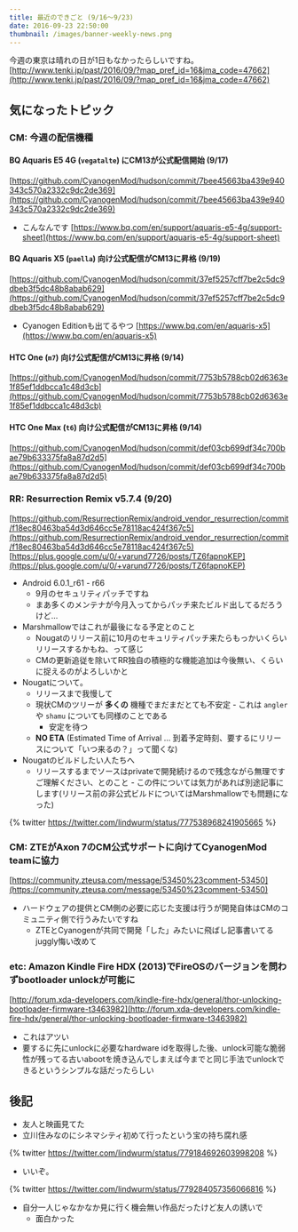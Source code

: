 ```yaml
---
title: 最近のできごと (9/16〜9/23)
date: 2016-09-23 22:50:00
thumbnail: /images/banner-weekly-news.png
---
```


今週の東京は晴れの日が1日もなかったらしいですね。
[http://www.tenki.jp/past/2016/09/?map_pref_id=16&jma_code=47662](http://www.tenki.jp/past/2016/09/?map_pref_id=16&jma_code=47662)

<!--more-->

## 気になったトピック

### CM: 今週の配信機種

#### BQ Aquaris E5 4G (`vegatalte`) にCM13が公式配信開始 (9/17)

[https://github.com/CyanogenMod/hudson/commit/7bee45663ba439e940343c570a2332c9dc2de369](https://github.com/CyanogenMod/hudson/commit/7bee45663ba439e940343c570a2332c9dc2de369)

- こんなんです
[https://www.bq.com/en/support/aquaris-e5-4g/support-sheet](https://www.bq.com/en/support/aquaris-e5-4g/support-sheet)

#### BQ Aquaris X5 (`paella`) 向け公式配信がCM13に昇格 (9/19)

[https://github.com/CyanogenMod/hudson/commit/37ef5257cff7be2c5dc9dbeb3f5dc48b8abab629](https://github.com/CyanogenMod/hudson/commit/37ef5257cff7be2c5dc9dbeb3f5dc48b8abab629)

- Cyanogen Editionも出てるやつ
[https://www.bq.com/en/aquaris-x5](https://www.bq.com/en/aquaris-x5)

#### HTC One (`m7`) 向け公式配信がCM13に昇格 (9/14)

[https://github.com/CyanogenMod/hudson/commit/7753b5788cb02d6363e1f85ef1ddbcca1c48d3cb](https://github.com/CyanogenMod/hudson/commit/7753b5788cb02d6363e1f85ef1ddbcca1c48d3cb)

#### HTC One Max (`t6`) 向け公式配信がCM13に昇格 (9/14)

[https://github.com/CyanogenMod/hudson/commit/def03cb699df34c700bae79b633375fa8a87d2d5](https://github.com/CyanogenMod/hudson/commit/def03cb699df34c700bae79b633375fa8a87d2d5)

### RR: Resurrection Remix v5.7.4 (9/20)

[https://github.com/ResurrectionRemix/android_vendor_resurrection/commit/f18ec80463ba54d3d646cc5e78118ac424f367c5](https://github.com/ResurrectionRemix/android_vendor_resurrection/commit/f18ec80463ba54d3d646cc5e78118ac424f367c5)
[https://plus.google.com/u/0/+varund7726/posts/TZ6fapnoKEP](https://plus.google.com/u/0/+varund7726/posts/TZ6fapnoKEP)

- Android 6.0.1_r61 - r66
    - 9月のセキュリティパッチですね
    - まあ多くのメンテナが今月入ってからパッチ来たビルド出してるだろうけど…
- Marshmallowではこれが最後になる予定とのこと
    - Nougatのリリース前に10月のセキュリティパッチ来たらもっかいくらいリリースするかもね、って感じ
    - CMの更新追従を除いてRR独自の積極的な機能追加は今後無い、くらいに捉えるのがよろしいかと
- Nougatについて。
    - リリースまで我慢して
    - 現状CMのツリーが **多くの** 機種でまだまだとても不安定
            - これは `angler` や `shamu` についても同様のことである
        - 安定を待つ
    - **NO ETA** (Estimated Time of Arrival … 到着予定時刻、要するにリリースについて「いつ来るの？」って聞くな)
- Nougatのビルドしたい人たちへ
    - リリースするまでソースはprivateで開発続けるので残念ながら無理ですご理解ください、とのこと
            - この件については気力があれば別途記事にします(リリース前の非公式ビルドについてはMarshmallowでも問題になった)

{% twitter https://twitter.com/lindwurm/status/777538968241905665 %}


### CM: ZTEがAxon 7のCM公式サポートに向けてCyanogenMod teamに協力

[https://community.zteusa.com/message/53450%23comment-53450](https://community.zteusa.com/message/53450%23comment-53450)

- ハードウェアの提供とCM側の必要に応じた支援は行うが開発自体はCMのコミュニティ側で行うみたいですね
    - ZTEとCyanogenが共同で開発「した」みたいに飛ばし記事書いてるjuggly悔い改めて

### etc: Amazon Kindle Fire HDX (2013)でFireOSのバージョンを問わずbootloader unlockが可能に

[http://forum.xda-developers.com/kindle-fire-hdx/general/thor-unlocking-bootloader-firmware-t3463982](http://forum.xda-developers.com/kindle-fire-hdx/general/thor-unlocking-bootloader-firmware-t3463982)

- これはアツい
- 要するに先にunlockに必要なhardware idを取得した後、unlock可能な脆弱性が残ってる古いabootを焼き込んでしまえば今までと同じ手法でunlockできるというシンプルな話だったらしい

## 後記

- 友人と映画見てた
- 立川住みなのにシネマシティ初めて行ったという宝の持ち腐れ感

{% twitter https://twitter.com/lindwurm/status/779184692603998208 %}


- いいぞ。

{% twitter https://twitter.com/lindwurm/status/779284057356066816 %}

- 自分一人じゃなかなか見に行く機会無い作品だったけど友人の誘いで
    - 面白かった
